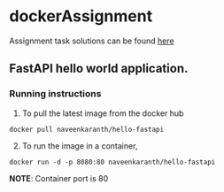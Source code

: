 # dockerAssignment
Assignment task solutions can be found [here](https://github.com/nav52/dockerAssignment/docs/Assignment2-Docker.pdf)
## FastAPI hello world application.

### Running instructions
1. To pull the latest image from the docker hub
```
docker pull naveenkaranth/hello-fastapi
```
2. To run the image in a container,
```
docker run -d -p 8080:80 naveenkaranth/hello-fastapi
```

__NOTE__: Container port is 80


